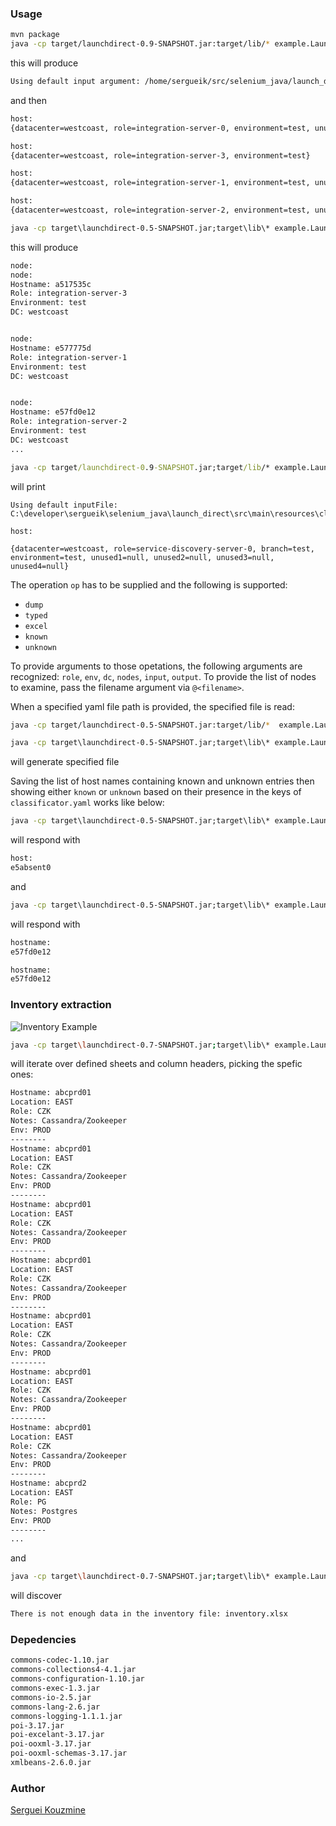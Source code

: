 ### Usage

```sh
mvn package
java -cp target/launchdirect-0.9-SNAPSHOT.jar:target/lib/* example.LaunchDirect -role integration-server -dc westcoast -env test -op dump
```
this will produce
```sh
Using default input argument: /home/sergueik/src/selenium_java/launch_direct/src/main/resources/classification.yaml
```
and then
```sh
host:
{datacenter=westcoast, role=integration-server-0, environment=test, unused1=null, unused2=null}

host:
{datacenter=westcoast, role=integration-server-3, environment=test}

host:
{datacenter=westcoast, role=integration-server-1, environment=test, unused1=null}

host:
{datacenter=westcoast, role=integration-server-2, environment=test, unused1=null}```
```
```cmd
java -cp target\launchdirect-0.5-SNAPSHOT.jar;target\lib\* example.LaunchDirect -role server -dc westcoast -env test -op typed
```
this will produce
```sh
node:
node:
Hostname: a517535c
Role: integration-server-3
Environment: test
DC: westcoast


node:
Hostname: e577775d
Role: integration-server-1
Environment: test
DC: westcoast


node:
Hostname: e57fd0e12
Role: integration-server-2
Environment: test
DC: westcoast
...
```


```cmd
java -cp target/launchdirect-0.9-SNAPSHOT.jar;target/lib/* example.LaunchDirect -role service-discovery-server -dc westcoast -env test  -op dump
```
will print
```text
Using default inputFile: C:\developer\sergueik\selenium_java\launch_direct\src\main\resources\classification.yaml
```
```text
host:

{datacenter=westcoast, role=service-discovery-server-0, branch=test, environment=test, unused1=null, unused2=null, unused3=null, unused4=null}
```

The operation `op` has to be supplied and the following is supported:
  * `dump`
  * `typed`
  * `excel`
  * `known`
  * `unknown`

To provide arguments to those opetations, the following arguments are recognized: `role`, `env`, `dc`, `nodes`, `input`, `output`.
To provide the list of nodes to examine, pass the filename argument via `@<filename>`. 

When a specified yaml file path is provided, the specified file is read:

```sh
java -cp target/launchdirect-0.5-SNAPSHOT.jar:target/lib/*  example.LaunchDirect -role server -input src/main/resources/classification.yaml -dc westcoast -env test -op dump
```

```cmd
java -cp target\launchdirect-0.5-SNAPSHOT.jar;target\lib\* example.LaunchDirect -role integration-server -dc westcoast -env test -op excel -output test1.xlsx
```
will generate specified file


Saving the list of host names containing known and unknown entries  then showing either `known` or `unknown` based on their presence in the keys of `classificator.yaml` works like below:
```cmd
java -cp target\launchdirect-0.5-SNAPSHOT.jar;target\lib\* example.LaunchDirect -role integration-server -dc westcoast -env test -op unknown -nodes @nodes.txt
```
will respond with
```sh
host:
e5absent0
```
and
```cmd
java -cp target\launchdirect-0.5-SNAPSHOT.jar;target\lib\* example.LaunchDirect -role integration-server -dc westcoast -env test -op known -nodes @nodes.txt
```
will respond with
```sh
hostname:
e57fd0e12

hostname:
e57fd0e12
```

### Inventory  extraction

![Inventory Example](https://github.com/sergueik/selenium_java/blob/master/launch_direct/screenshots/inventory_capture.png)

```sh
java -cp target\launchdirect-0.7-SNAPSHOT.jar;target\lib\* example.LaunchDirect -inventory inventory.xlsx -op import -role * -dc * -env * -columns Hostname,Location,Role,Notes
```

will iterate over defined sheets and column headers, picking the spefic ones:
```sh
Hostname: abcprd01
Location: EAST
Role: CZK
Notes: Cassandra/Zookeeper
Env: PROD
--------
Hostname: abcprd01
Location: EAST
Role: CZK
Notes: Cassandra/Zookeeper
Env: PROD
--------
Hostname: abcprd01
Location: EAST
Role: CZK
Notes: Cassandra/Zookeeper
Env: PROD
--------
Hostname: abcprd01
Location: EAST
Role: CZK
Notes: Cassandra/Zookeeper
Env: PROD
--------
Hostname: abcprd01
Location: EAST
Role: CZK
Notes: Cassandra/Zookeeper
Env: PROD
--------
Hostname: abcprd01
Location: EAST
Role: CZK
Notes: Cassandra/Zookeeper
Env: PROD
--------
Hostname: abcprd01
Location: EAST
Role: CZK
Notes: Cassandra/Zookeeper
Env: PROD
--------
Hostname: abcprd2
Location: EAST
Role: PG
Notes: Postgres
Env: PROD
--------
...
```

and 
```sh
java -cp target\launchdirect-0.7-SNAPSHOT.jar;target\lib\* example.LaunchDirect -inventory inventory.xlsx -op import -role * -dc * -env * -debug -columns Hostname,Location,Role,Missing
```
will discover
```sh
There is not enough data in the inventory file: inventory.xlsx
```

### Depedencies
```sh
commons-codec-1.10.jar
commons-collections4-4.1.jar
commons-configuration-1.10.jar
commons-exec-1.3.jar
commons-io-2.5.jar
commons-lang-2.6.jar
commons-logging-1.1.1.jar
poi-3.17.jar
poi-excelant-3.17.jar
poi-ooxml-3.17.jar
poi-ooxml-schemas-3.17.jar
xmlbeans-2.6.0.jar
```
### Author
[Serguei Kouzmine](kouzmine_serguei@yahoo.com)
